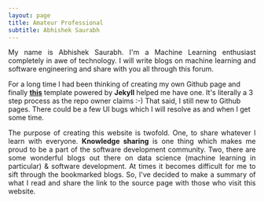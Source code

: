 ```yaml
---
layout: page
title: Amateur Professional
subtitle: Abhishek Saurabh
---
```

<p align="justify">
My name is Abhishek Saurabh. I'm a Machine Learning enthusiast completely in awe of technology. I will write blogs on machine learning and software engineering and share with you all through this forum.    
</p>

For a long time I had been thinking of creating my own Github page and finally __[this](https://github.com/daattali/beautiful-jekyll)__ template powered by <b>Jekyll</b> helped me have one. It's literally a 3 step process as the repo owner claims :-) That said, I still new to Github pages. There could be a few UI bugs which I will resolve as and when I get some time. 

<p align="justify">
The purpose of creating this website is twofold. One, to share whatever I learn with everyone. <b>Knowledge sharing</b> is one thing which makes me proud to be a part of the software development community. Two, there are some wonderful blogs out there on data science (machine learning in particular) & software development. At times it becomes difficult for me to sift through the bookmarked blogs. So, I've decided to make a summary of what I read and share the link to the source page with those who visit this website.   
</p>
